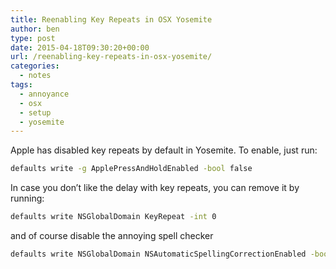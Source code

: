 ```yaml
---
title: Reenabling Key Repeats in OSX Yosemite
author: ben
type: post
date: 2015-04-18T09:30:20+00:00
url: /reenabling-key-repeats-in-osx-yosemite/
categories:
  - notes
tags:
  - annoyance
  - osx
  - setup
  - yosemite
---
```


Apple has disabled key repeats by default in Yosemite. To enable, just run:

```bash
defaults write -g ApplePressAndHoldEnabled -bool false
```

In case you don&#8217;t like the delay with key repeats, you can remove it by running:

```bash
defaults write NSGlobalDomain KeyRepeat -int 0
```

and of course disable the annoying spell checker

```bash
defaults write NSGlobalDomain NSAutomaticSpellingCorrectionEnabled -bool false
```
